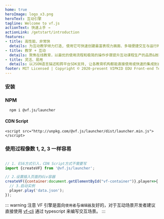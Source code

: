 ```yaml
---
home: true
heroImage: logo_x3.png
heroText: 互动引擎
tagline: Welcome to vf.js
actionText: 快速上手 →
actionLink: /getstart/introduction
features:
- title: 高性能、非常快
  details: 为互动教学倾力打造, 使用它可快速创建最富表现力画面、多端便捷交互与运行时极致效率!
- title: 教学 + 互动
  details: 聚焦在线教育，以最优的使用流程和极简的操作步骤提升互动课程生产的品质&效率。
- title: 灵活、易用
  details: 以JSON语言描述和跨平台SDK支持, 让各教育机构都能直接使用或快速的集成到自身系统中。
footer: MIT Licensed | Copyright © 2020-present VIPKID EDU Front-end Technology Team.
---
```


### 安装

### NPM
```
  npm i @vf.js/launcher
```

#### CDN Script
```
<script src="http://unpkg.com/@vf.js/launcher/dist/launcher.min.js"></script>
```

### 使用过程像数 1, 2, 3 一样容易

``` js {10}

// 1. ES6方式引入，CDN Script方式不需要写
import {createVF} from '@vf.js/launcher';

// 2.设置插入页面的div容器
createVF({container:document.getElementById("vf-container")},player=>{
  // 3.启动实例
  player.play('data.json');
});

```

::: warning 注意
VF 引擎是面向`使用者`与`编辑器`友好的，对于互动场景开发者建议直接使用 [vf-cli](/getstart/introduction.md) 通过 typescript 来编写交互场景。
:::
